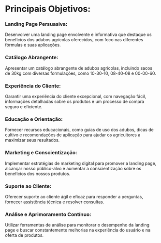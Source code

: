 # Principais Objetivos:

### Landing Page Persuasiva: 
Desenvolver uma landing page envolvente e informativa que destaque os benefícios dos adubos agrícolas oferecidos, com foco nas diferentes fórmulas e suas aplicações.

### Catálogo Abrangente: 
Apresentar um catálogo abrangente de adubos agrícolas, incluindo sacos de 30kg com diversas formulações, como 10-30-10, 08-40-08 e 00-00-60.

### Experiência do Cliente: 
Garantir uma experiência do cliente excepcional, com navegação fácil, informações detalhadas sobre os produtos e um processo de compra seguro e eficiente.

### Educação e Orientação: 
Fornecer recursos educacionais, como guias de uso dos adubos, dicas de cultivo e recomendações de aplicação para ajudar os agricultores a maximizar seus resultados.

### Marketing e Conscientização: 
Implementar estratégias de marketing digital para promover a landing page, alcançar nosso público-alvo e aumentar a conscientização sobre os benefícios dos nossos produtos.

### Suporte ao Cliente: 
Oferecer suporte ao cliente ágil e eficaz para responder a perguntas, fornecer assistência técnica e resolver consultas.

### Análise e Aprimoramento Contínuo: 
Utilizar ferramentas de análise para monitorar o desempenho da landing page e buscar constantemente melhorias na experiência do usuário e na oferta de produtos.